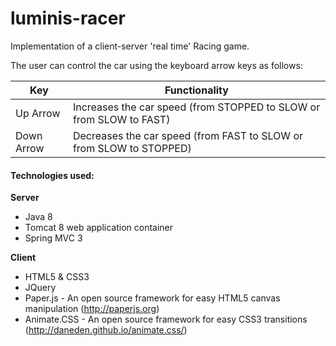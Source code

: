 luminis-racer
=============

Implementation of a client-server 'real time' Racing game.

The user can control the car using the keyboard arrow keys as follows:

Key             | Functionality
--------------- | -------------------------------------------------------------------
Up Arrow        | Increases the car speed (from STOPPED to SLOW or from SLOW to FAST)
Down Arrow      | Decreases the car speed (from FAST to SLOW or from SLOW to STOPPED)

  

<h4>Technologies used:</h4>

<strong>Server</strong>

* Java 8 
* Tomcat 8 web application container
* Spring MVC 3 

<strong>Client</strong>

* HTML5 & CSS3
* JQuery
* Paper.js - An open source framework for easy HTML5 canvas manipulation (http://paperjs.org)
* Animate.CSS - An open source framework for easy CSS3 transitions (http://daneden.github.io/animate.css/)


